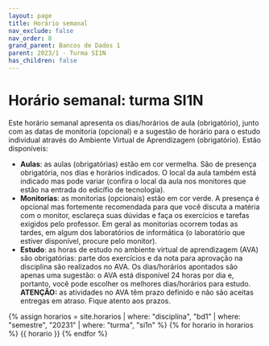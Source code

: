 ```yaml
---
layout: page
title: Horário semanal
nav_exclude: false
nav_order: 8
grand_parent: Bancos de Dados 1
parent: 2023/1 - Turma SI1N
has_children: false
---
```


# Horário semanal: turma SI1N

Este horário semanal apresenta os dias/horários de aula (obrigatório), junto
com as datas de monitoria (opcional) e a sugestão de horário para o estudo
individual através do Ambiente Virtual de Aprendizagem (obrigatório). Estão
disponíveis:

- **Aulas**: as aulas (obrigatórias) estão em cor vermelha. São de presença
  obrigatória, nos dias e horários indicados. O local da aula também está
  indicado mas pode variar (confira o local da aula nos monitores que estão
  na entrada do edicífio de tecnologia).
- **Monitorias**: as monitorias (opcionais) estão em cor verde. A presença é
  opcional mas fortemente recomendada para que você discuta a matéria com o
  monitor, esclareça suas dúvidas e faça os exercícios e tarefas exigidos
  pelo professor. Em geral as monitorias ocorrem todas as tardes, em algum
  dos laboratórios de informática (o laboratório que estiver disponível,
  procure pelo monitor).
- **Estudo**: as horas de estudo no ambiente virtual de aprendizagem (AVA) são
  obrigatórias: parte dos exercícios e da nota para aprovação na disciplina
  são realizados no AVA. Os dias/horários apontados são apenas uma sugestão:
  o AVA está disponível 24 horas por dia e, portanto, você pode escolher os
  melhores dias/horários para estudo. **ATENÇÃO:** as atividades no AVA têm
  prazo definido e não são aceitas entregas em atraso. Fique atento aos
  prazos.

{% assign horarios = site.horarios
     | where: "disciplina", "bd1"
     | where: "semestre", "20231"
     | where: "turma", "si1n" %}
{% for horario in horarios %}
{{ horario }}
{% endfor %}

